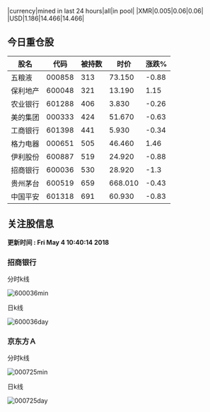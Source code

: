 |currency|mined in last 24 hours|all|in pool|
|XMR|0.005|0.06|0.06|
|USD|1.186|14.466|14.466|

## 今日重仓股 

|股名|代码|被持数|时价|涨跌%|
|---|---|---|---|---|
|五粮液|000858|313|73.150|-0.88|
|保利地产|600048|321|13.190|1.15|
|农业银行|601288|406|3.830|-0.26|
|美的集团|000333|424|51.670|-0.63|
|工商银行|601398|441|5.930|-0.34|
|格力电器|000651|505|46.460|1.46|
|伊利股份|600887|519|24.920|-0.88|
|招商银行|600036|530|28.920|-1.3|
|贵州茅台|600519|659|668.010|-0.43|
|中国平安|601318|691|60.930|-0.83|

## 关注股信息
**更新时间 : Fri May  4 10:40:14 2018**
### 招商银行 
分时k线

![600036min](http://image.sinajs.cn/newchart/min/n/sh600036.gif)

日k线

![600036day](http://image.sinajs.cn/newchart/daily/n/sh600036.gif)

### 京东方Ａ 
分时k线

![000725min](http://image.sinajs.cn/newchart/min/n/sz000725.gif)

日k线

![000725day](http://image.sinajs.cn/newchart/daily/n/sz000725.gif)
